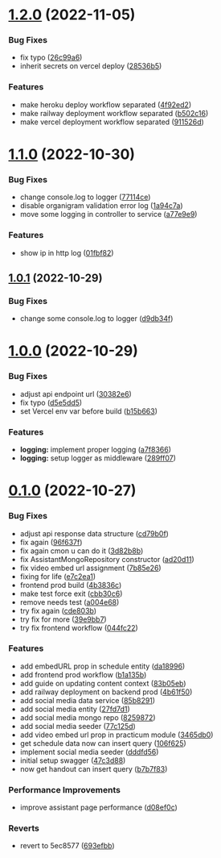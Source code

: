 # [1.2.0](https://github.com/izzuzantyaf/fisdascms/compare/v1.1.0...v1.2.0) (2022-11-05)


### Bug Fixes

* fix typo ([26c99a6](https://github.com/izzuzantyaf/fisdascms/commit/26c99a66b3b0219c9be409128769a8aad1179990))
* inherit secrets on vercel deploy ([28536b5](https://github.com/izzuzantyaf/fisdascms/commit/28536b5cc5b980efd16f70f164356b95bc73eed2))


### Features

* make heroku deploy workflow separated ([4f92ed2](https://github.com/izzuzantyaf/fisdascms/commit/4f92ed203c5a3339434f0093adee412fbbca39f0))
* make railway deployment workflow separated ([b502c16](https://github.com/izzuzantyaf/fisdascms/commit/b502c16c579562f664ff0a1fd76231d5534a528e))
* make vercel deployment workflow separated ([911526d](https://github.com/izzuzantyaf/fisdascms/commit/911526d89c44a7aaa106aae6712ed95fc9f566c0))



# [1.1.0](https://github.com/izzuzantyaf/fisdascms/compare/v1.0.1...v1.1.0) (2022-10-30)


### Bug Fixes

* change console.log to logger ([77114ce](https://github.com/izzuzantyaf/fisdascms/commit/77114ce50614888487f3b914823d9914fe361825))
* disable organigram validation error log ([1a94c7a](https://github.com/izzuzantyaf/fisdascms/commit/1a94c7ae2bbea2900340ab5f174b5194138c2179))
* move some logging in controller to service ([a77e9e9](https://github.com/izzuzantyaf/fisdascms/commit/a77e9e9575b797097661ccdc2fb363000468fd17))


### Features

* show ip in http log ([01fbf82](https://github.com/izzuzantyaf/fisdascms/commit/01fbf829756dd4dc2cbe2edee5ee186eb1d8fa8e))



## [1.0.1](https://github.com/izzuzantyaf/fisdascms/compare/v1.0.0...v1.0.1) (2022-10-29)


### Bug Fixes

* change some console.log to logger ([d9db34f](https://github.com/izzuzantyaf/fisdascms/commit/d9db34f604d36b8c174b87a9940b34f9a0f61ecd))



# [1.0.0](https://github.com/izzuzantyaf/fisdascms/compare/v0.1.0...v1.0.0) (2022-10-29)


### Bug Fixes

* adjust api endpoint url ([30382e6](https://github.com/izzuzantyaf/fisdascms/commit/30382e66b1e1a3264607438b810145efc8ac1c37))
* fix typo ([d5e5dd5](https://github.com/izzuzantyaf/fisdascms/commit/d5e5dd561633ec19dd7ce0adc02cf0cc318426ff))
* set Vercel env var before build ([b15b663](https://github.com/izzuzantyaf/fisdascms/commit/b15b663fdb416df389a59cb5b9a14c2ef83dbdb3))


### Features

* **logging:** implement proper logging ([a7f8366](https://github.com/izzuzantyaf/fisdascms/commit/a7f8366b6cec2a10f51a375f01a48b206d8600e9))
* **logging:** setup logger as middleware ([289ff07](https://github.com/izzuzantyaf/fisdascms/commit/289ff07133624cb75d222be0190e46344824c4ef))



# [0.1.0](https://github.com/izzuzantyaf/fisdascms/compare/693efbb486fc58a95854e52df303ff544ed8d81c...v0.1.0) (2022-10-27)


### Bug Fixes

* adjust api response data structure ([cd79b0f](https://github.com/izzuzantyaf/fisdascms/commit/cd79b0f4e92288f16322507c1b4d512d3bc92c38))
* fix again ([96f637f](https://github.com/izzuzantyaf/fisdascms/commit/96f637fe042d1cd9e565c7ccf9808eaee25b2783))
* fix again cmon u can do it ([3d82b8b](https://github.com/izzuzantyaf/fisdascms/commit/3d82b8b78cc51fd66290f7a8ee75921066477960))
* fix AssistantMongoRepository constructor ([ad20d11](https://github.com/izzuzantyaf/fisdascms/commit/ad20d11e3f9699bbfeb0facaf3eb9f30b60aa2b1))
* fix video embed url assignment ([7b85e26](https://github.com/izzuzantyaf/fisdascms/commit/7b85e26f7c37f4140b106233d15e4f81948f2e14))
* fixing for life ([e7c2ea1](https://github.com/izzuzantyaf/fisdascms/commit/e7c2ea15d751e72be1eff525dfd9d0c1778e11b9))
* frontend prod build ([4b3836c](https://github.com/izzuzantyaf/fisdascms/commit/4b3836cf3622483ac677099c70c75a12a4fe1068))
* make test force exit ([cbb30c6](https://github.com/izzuzantyaf/fisdascms/commit/cbb30c66167e8ad1946fca4d564c063f5a732669))
* remove needs test ([a004e68](https://github.com/izzuzantyaf/fisdascms/commit/a004e6801ee7ed7a9cbe9f1cb33c5bd9ad8a54c8))
* try fix again ([cde803b](https://github.com/izzuzantyaf/fisdascms/commit/cde803b3f84fd7afb015161eb4be7e9a2f017191))
* try fix for more ([39e9bb7](https://github.com/izzuzantyaf/fisdascms/commit/39e9bb7c224ceb3bd50a46f6fd8b3aafb63b8d4e))
* try fix frontend workflow ([044fc22](https://github.com/izzuzantyaf/fisdascms/commit/044fc22152b4f03e73f8f4e41e58b0a1c3dc6380))


### Features

* add embedURL prop in schedule entity ([da18996](https://github.com/izzuzantyaf/fisdascms/commit/da18996a2d3550588ee7ff5d78ae569f74322de5))
* add frontend prod workflow ([b1a135b](https://github.com/izzuzantyaf/fisdascms/commit/b1a135b4e9cf7f0a95a98c6feeb49b866dd22d0d))
* add guide on updating content context ([83b05eb](https://github.com/izzuzantyaf/fisdascms/commit/83b05eb64e64c76ec88f3100b209d4d98924cd81))
* add railway deployment on backend prod ([4b61f50](https://github.com/izzuzantyaf/fisdascms/commit/4b61f5067e2704d71eccc4915d4157cb925da759))
* add social media data service ([85b8291](https://github.com/izzuzantyaf/fisdascms/commit/85b82919f96743dcf847ce8f6a3e65d16a20899d))
* add social media entity ([27fd7d1](https://github.com/izzuzantyaf/fisdascms/commit/27fd7d113b57d97c9a68b920a96d26f82f5fd7d7))
* add social media mongo repo ([8259872](https://github.com/izzuzantyaf/fisdascms/commit/825987264fc9884facd56c5b1ccd6ae1971a750d))
* add social media seeder ([77c125d](https://github.com/izzuzantyaf/fisdascms/commit/77c125dff6d02135dc91f5df2c2d4d0f97ce149a))
* add video embed url prop in practicum module ([3465db0](https://github.com/izzuzantyaf/fisdascms/commit/3465db0eaca08e04dd15a2285ca3baf804a4ecdf))
* get schedule data now can insert query ([106f625](https://github.com/izzuzantyaf/fisdascms/commit/106f625ed0860d477e434c6f177a361ae1f9e192))
* implement social media seeder ([dddfd56](https://github.com/izzuzantyaf/fisdascms/commit/dddfd5674390a95fead307a088e04016021a3d48))
* initial setup swagger ([47c3d88](https://github.com/izzuzantyaf/fisdascms/commit/47c3d8851c3088bc018bb02866ca588ce610581b))
* now get handout can insert query ([b7b7f83](https://github.com/izzuzantyaf/fisdascms/commit/b7b7f83b267e07a44b573531cc0a9798570fe0e1))


### Performance Improvements

* improve assistant page performance ([d08ef0c](https://github.com/izzuzantyaf/fisdascms/commit/d08ef0c82ff8498238a86c5396934867c2cac367))


### Reverts

* revert to 5ec8577 ([693efbb](https://github.com/izzuzantyaf/fisdascms/commit/693efbb486fc58a95854e52df303ff544ed8d81c))



